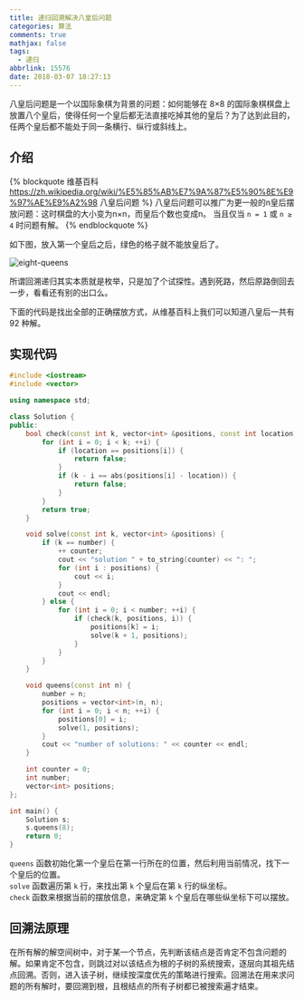 ```yaml
---
title: 递归回溯解决八皇后问题
categories: 算法
comments: true
mathjax: false
tags:
  - 递归
abbrlink: 15576
date: 2018-03-07 18:27:13
---
```


八皇后问题是一个以国际象棋为背景的问题：如何能够在 8×8 的国际象棋棋盘上放置八个皇后，使得任何一个皇后都无法直接吃掉其他的皇后？为了达到此目的，任两个皇后都不能处于同一条横行、纵行或斜线上。

<!--more-->

## 介绍

{% blockquote 维基百科 https://zh.wikipedia.org/wiki/%E5%85%AB%E7%9A%87%E5%90%8E%E9%97%AE%E9%A2%98  八皇后问题 %}
八皇后问题可以推广为更一般的n皇后摆放问题：这时棋盘的大小变为n×n，而皇后个数也变成n。 当且仅当 `n = 1` 或 `n ≥ 4` 时问题有解。
{% endblockquote %}

如下图，放入第一个皇后之后，绿色的格子就不能放皇后了。

![eight-queens](eight-queens.png)

所谓回溯递归其实本质就是枚举，只是加了个试探性。遇到死路，然后原路倒回去一步，看看还有别的出口么。

下面的代码是找出全部的正确摆放方式，从维基百科上我们可以知道八皇后一共有 92 种解。

## 实现代码

```cpp
#include <iostream>
#include <vector>

using namespace std;

class Solution {
public:
    bool check(const int k, vector<int> &positions, const int location) {
        for (int i = 0; i < k; ++i) {
            if (location == positions[i]) {
                return false;
            }
            if (k - i == abs(positions[i] - location)) {
                return false;
            }
        }
        return true;
    }

    void solve(const int k, vector<int> &positions) {
        if (k == number) {
            ++ counter;
            cout << "solution " + to_string(counter) << ": ";
            for (int i : positions) {
                cout << i;
            }
            cout << endl;
        } else {
            for (int i = 0; i < number; ++i) {
                if (check(k, positions, i)) {
                    positions[k] = i;
                    solve(k + 1, positions);
                }
            }
        }
    }

    void queens(const int n) {
        number = n;
        positions = vector<int>(n, n);
        for (int i = 0; i < n; ++i) {
            positions[0] = i;
            solve(1, positions);
        }
        cout << "number of solutions: " << counter << endl;
    }

    int counter = 0;
    int number;
    vector<int> positions;
};

int main() {
    Solution s;
    s.queens(8);
    return 0;
}
```

`queens` 函数初始化第一个皇后在第一行所在的位置，然后利用当前情况，找下一个皇后的位置。  
`solve` 函数遍历第 `k` 行，来找出第 `k` 个皇后在第 `k` 行的纵坐标。  
`check` 函数来根据当前的摆放信息，来确定第 `k` 个皇后在哪些纵坐标下可以摆放。 

## 回溯法原理

在所有解的解空间树中，对于某一个节点，先判断该结点是否肯定不包含问题的解。如果肯定不包含，则跳过对以该结点为根的子树的系统搜索，逐层向其祖先结点回溯。否则，进入该子树，继续按深度优先的策略进行搜索。回溯法在用来求问题的所有解时，要回溯到根，且根结点的所有子树都已被搜索遍才结束。